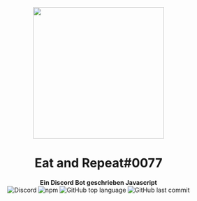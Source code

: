 <div align="center">
    <img src="server.dustin-dm.de:6677/bot-pb" height="300" />
    <h1>Eat and Repeat#0077</h1>
    <strong>
        Ein Discord Bot geschrieben Javascript
    </strong><br>
   <img alt="Discord" src="https://img.shields.io/discord/585511241628516352?color=%237289DA&label=Discord%20Server&logo=Discord&logoColor=%237289DA&style=for-the-badge"> <img alt="npm" src="https://img.shields.io/npm/v/discord.js?color=red&label=Discord.js&logo=npm&logoColor=red&style=for-the-badge"> <img alt="GitHub top language" src="https://img.shields.io/github/languages/top/DustinDEV2more/Eat-to-Sleep-Bot?style=for-the-badge"> <img alt="GitHub last commit" src="https://img.shields.io/github/last-commit/DustinDEV2more/Eat-to-Sleep-Bot?label=Letzes%20Update&style=for-the-badge">
    
    
<br>
</div>
